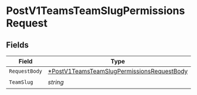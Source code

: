 # PostV1TeamsTeamSlugPermissionsRequest


## Fields

| Field                                                                                                              | Type                                                                                                               | Required                                                                                                           | Description                                                                                                        |
| ------------------------------------------------------------------------------------------------------------------ | ------------------------------------------------------------------------------------------------------------------ | ------------------------------------------------------------------------------------------------------------------ | ------------------------------------------------------------------------------------------------------------------ |
| `RequestBody`                                                                                                      | [*PostV1TeamsTeamSlugPermissionsRequestBody](../../models/operations/postv1teamsteamslugpermissionsrequestbody.md) | :heavy_minus_sign:                                                                                                 | N/A                                                                                                                |
| `TeamSlug`                                                                                                         | *string*                                                                                                           | :heavy_check_mark:                                                                                                 | N/A                                                                                                                |